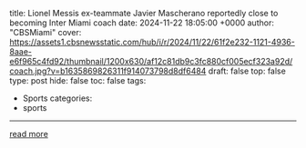 title: Lionel Messis ex-teammate Javier Mascherano reportedly close to becoming Inter Miami coach
date: 2024-11-22 18:05:00 +0000
author: "CBSMiami"
cover: https://assets1.cbsnewsstatic.com/hub/i/r/2024/11/22/61f2e232-1121-4936-8aae-e6f965c4fd92/thumbnail/1200x630/af12c81db9c3fc880cf005ecf323a92d/coach.jpg?v=b1635869826311f914073798d8df6484
draft: false
top: false
type: post
hide: false
toc: false
tags:
  - Sports
categories:
  - sports
---



[read more](https://www.cbsnews.com/miami/news/lionel-messis-former-teammate-javier-mascherano-close-inter-miami-coach-report/)
